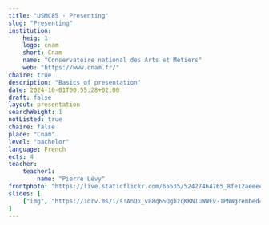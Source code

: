 ```yaml
---
title: "USMC85 · Presenting"
slug: "Presenting"
institution:
    heig: 1
    logo: cnam
    short: Cnam
    name: "Conservatoire national des Arts et Métiers"
    web: "https://www.cnam.fr/"
chaire: true
description: "Basics of presentation"
date: 2024-10-01T00:55:28+02:00
draft: false
layout: presentation
searchWeight: 1
notListed: true
chaire: false
place: "Cnam"
level: "bachelor"
language: French
ects: 4
teacher:
    teacher1:
        name: "Pierre Lévy"
frontphoto: "https://live.staticflickr.com/65535/52427464765_8fe12aeeee_h.jpg"
slides: [
    ["img", "https://1drv.ms/i/s!AnQx_v88q65QgbzqKKNIuWWEv-1PNWg?embed=1"]
]
---
```

&nbsp;